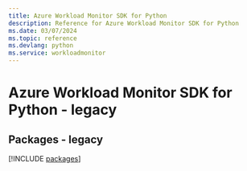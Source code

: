 ```yaml
---
title: Azure Workload Monitor SDK for Python
description: Reference for Azure Workload Monitor SDK for Python
ms.date: 03/07/2024
ms.topic: reference
ms.devlang: python
ms.service: workloadmonitor
---
```

# Azure Workload Monitor SDK for Python - legacy
## Packages - legacy
[!INCLUDE [packages](workload-monitor-index.md)]